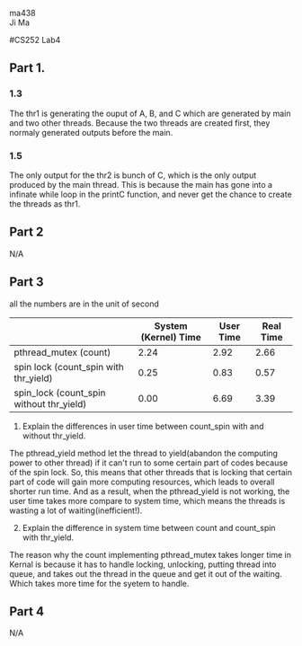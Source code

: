ma438<br> 
Ji Ma

#CS252 Lab4

## Part 1.
### 1.3
The thr1 is generating the ouput of A, B, and C which are generated by main and two other threads. Because the two threads are created first, they normaly generated outputs before the main. 
### 1.5
The only output for the thr2 is bunch of C, which is the only output produced by the main thread. This is because the main has gone into a infinate while loop in the printC function, and never get the chance to create the threads as thr1.

## Part 2
N/A

## Part 3

all the numbers are in the unit of second

|                                          | System  (Kernel) Time | User Time | Real Time |
|------------------------------------------|-----------------------|-----------|-----------|
| pthread_mutex (count)                    | 2.24                  | 2.92      | 2.66      |
| spin lock (count_spin with thr_yield)    | 0.25                  | 0.83      | 0.57      |
| spin_lock (count_spin without thr_yield) | 0.00                  | 6.69      | 3.39      |


1. Explain the differences  in user time between count_spin with and without thr_yield.

The pthread_yield method let the thread to yield(abandon the computing power to other thread) if it can't run to some certain part of codes because of the spin lock. So, this means that other threads that is locking that certain part of code will gain more computing resources, which leads to overall shorter run time. And as a result, when the pthread_yield is not working, the user time takes more compare to system time, which means the threads is wasting a lot of waiting(inefficient!).

2. Explain the difference in system time between count and count_spin with thr_yield.

The reason why the count implementing pthread_mutex takes longer time in Kernal is because it has to handle locking, unlocking, putting thread into queue, and takes out the thread in the queue and get it out of the waiting.
Which takes more time for the syetem to handle.

## Part 4
N/A

